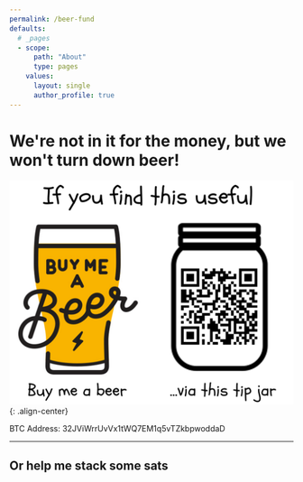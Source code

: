 ```yaml
---
permalink: /beer-fund
defaults:
  # _pages
  - scope:
      path: "About"
      type: pages
    values:
      layout: single
      author_profile: true
---
```


# We're not in it for the money, but we won't turn down beer!

![](/assets/images/site-images/tip-for-crypto-words.png){: .align-center}

BTC Address: 32JViWrrUvVx1tWQ7EM1q5vTZkbpwoddaD

***

## Or help me stack some sats


<!-- Beginning of tippin.me Button -->
<div id="tippin-button" data-dest="_joerodgers"></div>
<script src="https://tippin.me/buttons/tip.js" type="text/javascript"></script>
<!-- End of tippin.me Button -->

